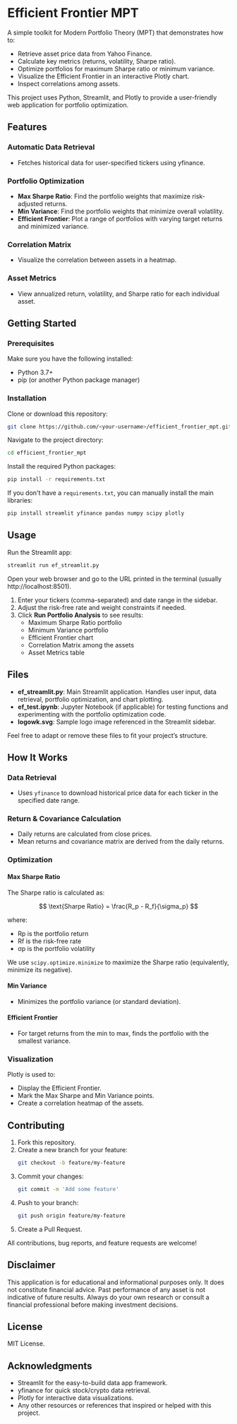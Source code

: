 # Efficient Frontier MPT

A simple toolkit for Modern Portfolio Theory (MPT) that demonstrates how to:

- Retrieve asset price data from Yahoo Finance.
- Calculate key metrics (returns, volatility, Sharpe ratio).
- Optimize portfolios for maximum Sharpe ratio or minimum variance.
- Visualize the Efficient Frontier in an interactive Plotly chart.
- Inspect correlations among assets.

This project uses Python, Streamlit, and Plotly to provide a user-friendly web application for portfolio optimization.

## Features

### Automatic Data Retrieval
- Fetches historical data for user-specified tickers using yfinance.

### Portfolio Optimization

- **Max Sharpe Ratio**: Find the portfolio weights that maximize risk-adjusted returns.
- **Min Variance**: Find the portfolio weights that minimize overall volatility.
- **Efficient Frontier**: Plot a range of portfolios with varying target returns and minimized variance.

### Correlation Matrix
- Visualize the correlation between assets in a heatmap.

### Asset Metrics
- View annualized return, volatility, and Sharpe ratio for each individual asset.

## Getting Started

### Prerequisites

Make sure you have the following installed:

- Python 3.7+
- pip (or another Python package manager)

### Installation

Clone or download this repository:

```bash
git clone https://github.com/<your-username>/efficient_frontier_mpt.git
```

Navigate to the project directory:

```bash
cd efficient_frontier_mpt
```

Install the required Python packages:

```bash
pip install -r requirements.txt
```

If you don't have a `requirements.txt`, you can manually install the main libraries:

```bash
pip install streamlit yfinance pandas numpy scipy plotly
```

## Usage

Run the Streamlit app:

```bash
streamlit run ef_streamlit.py
```

Open your web browser and go to the URL printed in the terminal (usually http://localhost:8501).

1. Enter your tickers (comma-separated) and date range in the sidebar.
2. Adjust the risk-free rate and weight constraints if needed.
3. Click **Run Portfolio Analysis** to see results:
   - Maximum Sharpe Ratio portfolio
   - Minimum Variance portfolio
   - Efficient Frontier chart
   - Correlation Matrix among the assets
   - Asset Metrics table

## Files

- **ef_streamlit.py**: Main Streamlit application. Handles user input, data retrieval, portfolio optimization, and chart plotting.
- **ef_test.ipynb**: Jupyter Notebook (if applicable) for testing functions and experimenting with the portfolio optimization code.
- **logowk.svg**: Sample logo image referenced in the Streamlit sidebar.

Feel free to adapt or remove these files to fit your project’s structure.

## How It Works

### Data Retrieval
- Uses `yfinance` to download historical price data for each ticker in the specified date range.

### Return & Covariance Calculation
- Daily returns are calculated from close prices.
- Mean returns and covariance matrix are derived from the daily returns.

### Optimization

#### Max Sharpe Ratio

The Sharpe ratio is calculated as:

$$
\text{Sharpe Ratio} = \frac{R_p - R_f}{\sigma_p}
$$

where:
- Rp is the portfolio return
- Rf is the risk-free rate
- σp is the portfolio volatility


We use `scipy.optimize.minimize` to maximize the Sharpe ratio (equivalently, minimize its negative).

#### Min Variance
- Minimizes the portfolio variance (or standard deviation).

#### Efficient Frontier
- For target returns from the min to max, finds the portfolio with the smallest variance.

### Visualization

Plotly is used to:
- Display the Efficient Frontier.
- Mark the Max Sharpe and Min Variance points.
- Create a correlation heatmap of the assets.

## Contributing

1. Fork this repository.
2. Create a new branch for your feature:
   ```bash
   git checkout -b feature/my-feature
   ```
3. Commit your changes:
   ```bash
   git commit -m 'Add some feature'
   ```
4. Push to your branch:
   ```bash
   git push origin feature/my-feature
   ```
5. Create a Pull Request.

All contributions, bug reports, and feature requests are welcome!

## Disclaimer

This application is for educational and informational purposes only. It does not constitute financial advice. Past performance of any asset is not indicative of future results. Always do your own research or consult a financial professional before making investment decisions.

## License

MIT License.

## Acknowledgments

- Streamlit for the easy-to-build data app framework.
- yfinance for quick stock/crypto data retrieval.
- Plotly for interactive data visualizations.
- Any other resources or references that inspired or helped with this project.
